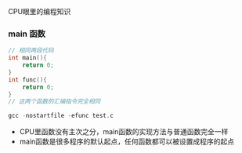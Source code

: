 CPU眼里的编程知识

### main 函数

```c++
// 相同两段代码
int main(){
    return 0;
}
int func(){
    return 0;
}
// 这两个函数的汇编指令完全相同

gcc -nostartfile -efunc test.c
```

+ CPU里函数没有主次之分，main函数的实现方法与普通函数完全一样
+ main函数是很多程序的默认起点，任何函数都可以被设置成程序的起点